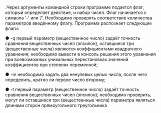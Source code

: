 .Через аргументы командной строки программе подается флаг, который определяет действие, и набор чисел. Флаг начинается с символа ‘-’ или ‘/’. Необходимо проверять соответствие количества параметров введённому флагу. Программа распознает следующие флаги:

● -q первый параметр (вещественное число) задаёт точность сравнения
вещественных чисел (эпсилон), оставшиеся три (вещественные числа) являются коэффициентами квадратного уравнения; необходимо вывести в консоль решения этого уравнения при всевозможных уникальных перестановках значений коэффициентов при степенях переменной;

● -m необходимо задать два ненулевых целых числа, после чего определить, кратно ли первое число второму;

● -t первый параметр (вещественное число) задаёт точность сравнения вещественных чисел (эпсилон); необходимо проверить, могут ли оставшиеся три (вещественные числа) параметра являться длинами сторон прямоугольного треугольника